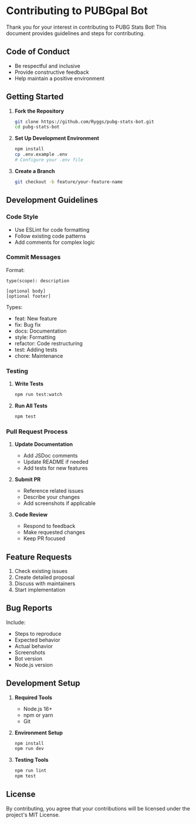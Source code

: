 # Contributing to PUBGpal Bot

Thank you for your interest in contributing to PUBG Stats Bot! This document provides guidelines and steps for contributing.

## Code of Conduct

- Be respectful and inclusive
- Provide constructive feedback
- Help maintain a positive environment

## Getting Started

1. **Fork the Repository**
   ```bash
   git clone https://github.com/Ryggs/pubg-stats-bot.git
   cd pubg-stats-bot
   ```

2. **Set Up Development Environment**
   ```bash
   npm install
   cp .env.example .env
   # Configure your .env file
   ```

3. **Create a Branch**
   ```bash
   git checkout -b feature/your-feature-name
   ```

## Development Guidelines

### Code Style

- Use ESLint for code formatting
- Follow existing code patterns
- Add comments for complex logic

### Commit Messages

Format:
```
type(scope): description

[optional body]
[optional footer]
```

Types:
- feat: New feature
- fix: Bug fix
- docs: Documentation
- style: Formatting
- refactor: Code restructuring
- test: Adding tests
- chore: Maintenance

### Testing

1. **Write Tests**
   ```bash
   npm run test:watch
   ```

2. **Run All Tests**
   ```bash
   npm test
   ```

### Pull Request Process

1. **Update Documentation**
   - Add JSDoc comments
   - Update README if needed
   - Add tests for new features

2. **Submit PR**
   - Reference related issues
   - Describe your changes
   - Add screenshots if applicable

3. **Code Review**
   - Respond to feedback
   - Make requested changes
   - Keep PR focused

## Feature Requests

1. Check existing issues
2. Create detailed proposal
3. Discuss with maintainers
4. Start implementation

## Bug Reports

Include:
- Steps to reproduce
- Expected behavior
- Actual behavior
- Screenshots
- Bot version
- Node.js version

## Development Setup

1. **Required Tools**
   - Node.js 16+
   - npm or yarn
   - Git

2. **Environment Setup**
   ```bash
   npm install
   npm run dev
   ```

3. **Testing Tools**
   ```bash
   npm run lint
   npm test
   ```

## License

By contributing, you agree that your contributions will be licensed under the project's MIT License.